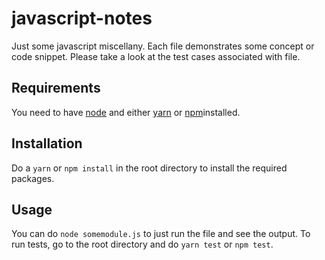 # javascript-notes
Just some javascript miscellany. Each file demonstrates some concept or code snippet. Please take a look at the test cases associated with file.

## Requirements
You need to have [node]('https://nodejs.org/en/') and either [yarn]('https://yarnpkg.com/en/') or [npm]('https://www.npmjs.com/')installed.

## Installation
Do a `yarn` or `npm install` in the root directory to install the required packages.

## Usage
You can do `node somemodule.js` to just run the file and see the output. To run tests, go to the root directory and do `yarn test` or `npm test`.